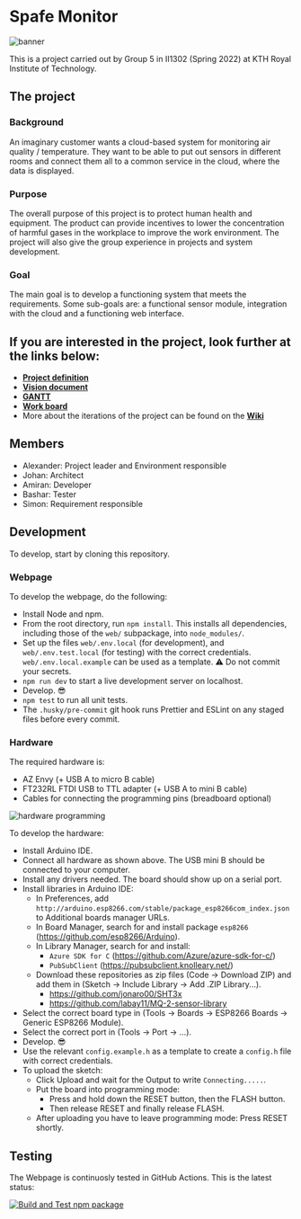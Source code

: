 # Spafe Monitor

![banner](https://user-images.githubusercontent.com/102171209/166430504-dea80430-5dd3-43c8-a817-027d7ee5a799.jpeg)

This is a project carried out by Group 5 in II1302 (Spring 2022) at KTH Royal Institute of Technology.

## The project

### Background

An imaginary customer wants a cloud-based system for monitoring air quality / temperature. They want to be able to put out sensors in different rooms and connect them all to a common service in the cloud, where the data is displayed.

### Purpose

The overall purpose of this project is to protect human health and equipment. The product can provide incentives to lower the concentration of harmful gases in the workplace to improve the work environment.
The project will also give the group experience in projects and system development.

### Goal

The main goal is to develop a functioning system that meets the requirements. Some sub-goals are: a functional sensor module, integration with the cloud and a functioning web interface.

## If you are interested in the project, look further at the links below:

- [**Project definition**](https://docs.google.com/document/d/1rXNqcs8TPbTrrVb3CHk2G23qbBTXSn_r/edit?usp=sharing&ouid=116612736843125590387&rtpof=true&sd=true)
- [**Vision document**](https://docs.google.com/document/d/1SJ3QUOX1WJSA_hTGWOLoi91-rVT0jSy1/edit?usp=sharing&ouid=116612736843125590387&rtpof=true&sd=true)
- [**GANTT**](https://docs.google.com/spreadsheets/d/1jiP1j_vhUTtjraDfo97tL9Ur1a-9HIi9/edit?usp=sharing&ouid=116612736843125590387&rtpof=true&sd=true)
- [**Work board**](https://lucid.app/lucidchart/6948f29b-8651-49a3-b143-13c3a75f0af6/edit?invitationId=inv_3b2fd53b-1783-43ff-a65f-f7bd058c15f3)
- More about the iterations of the project can be found on the [**Wiki**](https://github.com/jonaro00/II1302/wiki)

## Members

- Alexander: Project leader and Environment responsible
- Johan: Architect
- Amiran: Developer
- Bashar: Tester
- Simon: Requirement responsible

## Development

To develop, start by cloning this repository.

### Webpage

To develop the webpage, do the following:

- Install Node and npm.
- From the root directory, run `npm install`. This installs all dependencies, including those of the `web/` subpackage, into `node_modules/`.
- Set up the files `web/.env.local` (for development), and `web/.env.test.local` (for testing) with the correct credentials. `web/.env.local.example` can be used as a template. ⚠ Do not commit your secrets.
- `npm run dev` to start a live development server on localhost.
- Develop. 😎
- `npm test` to run all unit tests.
- The `.husky/pre-commit` git hook runs Prettier and ESLint on any staged files before every commit.

### Hardware

The required hardware is:

- AZ Envy (+ USB A to micro B cable)
- FT232RL FTDI USB to TTL adapter (+ USB A to mini B cable)
- Cables for connecting the programming pins (breadboard optional)

![hardware programming](https://user-images.githubusercontent.com/102171209/169543060-1fcd0bf5-5d8a-4af6-afde-b08cfbedcf28.jpeg)

To develop the hardware:

- Install Arduino IDE.
- Connect all hardware as shown above. The USB mini B should be connected to your computer.
- Install any drivers needed. The board should show up on a serial port.
- Install libraries in Arduino IDE:
  - In Preferences, add `http://arduino.esp8266.com/stable/package_esp8266com_index.json` to Additional boards manager URLs.
  - In Board Manager, search for and install package `esp8266` (https://github.com/esp8266/Arduino).
  - In Library Manager, search for and install:
    - `Azure SDK for C` (https://github.com/Azure/azure-sdk-for-c/)
    - `PubSubClient` (https://pubsubclient.knolleary.net/)
  - Download these repositories as zip files (Code -> Download ZIP) and add them in (Sketch -> Include Library -> Add .ZIP Library...).
    - https://github.com/jonaro00/SHT3x
    - https://github.com/labay11/MQ-2-sensor-library
- Select the correct board type in (Tools -> Boards -> ESP8266 Boards -> Generic ESP8266 Module).
- Select the correct port in (Tools -> Port -> ...).
- Develop. 😎
- Use the relevant `config.example.h` as a template to create a `config.h` file with correct credentials.
- To upload the sketch:
  - Click Upload and wait for the Output to write `Connecting.....`.
  - Put the board into programming mode:
    - Press and hold down the RESET button, then the FLASH button.
    - Then release RESET and finally release FLASH.
  - After uploading you have to leave programming mode: Press RESET shortly.

## Testing

The Webpage is continuosly tested in GitHub Actions. This is the latest status:

[![Build and Test npm package](https://github.com/jonaro00/II1302/actions/workflows/test.yml/badge.svg)](https://github.com/jonaro00/II1302/actions/workflows/test.yml)
